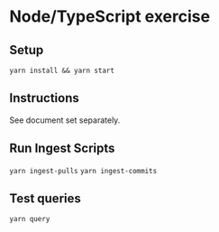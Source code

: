 # Node/TypeScript exercise

## Setup

`yarn install && yarn start`

## Instructions

See document set separately.

## Run Ingest Scripts

`yarn ingest-pulls`
`yarn ingest-commits`

## Test queries

`yarn query`
